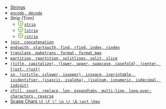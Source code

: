 - [Strings](/lessons/python/concepts/string)
- [`encode, decode`](encode-string.py)
- Strip (Trim)
    - ![](../../-/1.png) [`strip`](trim-string.py)
    - ![](../../-/1.png) [`lstrip`](trim-string.py)
    - ![](../../-/1.png) [`rstrip`](trim-string.py)
- [`join, concatenation`](concat-string.py)
- [`endswith, startswith, find, rfind, index, rindex`](search-string.py)
- [`translate, maketrans, format, format_map`](format-string.py)
- [`partition, rpartition, splitlines, split, slice`](split-string.py)
- [`(title, capitalize), (lower, upper, swapcase, casefold), (center, ljust, rjust)`](audit-string.py)
- [`in, (istitle, islower, isupper), isspace, isprintable, isidentifier, (isascii, isalpha), (isalnum, isnumeric, isdecimal, isdigit)`](check-string.py)
- [`zfill, count, replace, len, expandtabs, multi-line, loop-over-characters, reverse`](other-string-functions.py)
- [Scape Chars `\t \f \" \n \r \b \oct \hex`](scape-chars.py)
